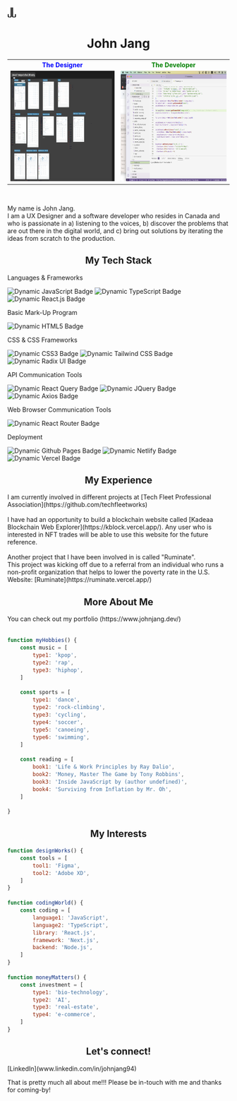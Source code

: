 <img src="./images/logo-dark-bg.png" alt="logo" width="20px"/>
<h1 align="center">John Jang</h1>
<table>
<tr>
<th style="text-align: center; color: blue;">
The Designer
</th>
<th style="text-align: center; color: green;">
The Developer
</th>
</tr>
<tr>
<td>
<img src="./images/designer.png" alt="designer" width="500px" height="250px"/>
</td>
<td>
<img src="./images/developer.png" alt="developer" width="500px" height="250px"/>
</td>
</tr>
</table>
<br/>
<p>
My name is John Jang.<br/>
I am a UX Designer and a software developer who resides in Canada and  who is passionate in a) listening to the voices, b) discover the problems that are out there in the digital world, and c) bring out solutions by iterating the ideas from scratch to the production.
</p>
<section>
<h1 align="center">My Tech Stack</h1>
<p>Languages & Frameworks</p>
<img alt="Dynamic JavaScript Badge" src="https://img.shields.io/badge/logo-javascript-blue?logo=javascript&logoColor=e8f22e">
<img alt="Dynamic TypeScript Badge" src="https://img.shields.io/badge/logo-typescript-blue?logo=typescript&logoColor=a6b6ff">
<img alt="Dynamic React.js Badge" src="https://img.shields.io/badge/logo-react-blue?logo=react&logoColor=61DAFB"><br/>
<p>Basic Mark-Up Program<p>
<img alt="Dynamic HTML5 Badge" src="https://img.shields.io/badge/logo-html5-blue?logo=html5&logoColor=E34F26"><br/>
<p>CSS & CSS Frameworks</p>
<img alt="Dynamic CSS3 Badge" src="https://img.shields.io/badge/logo-css3-blue?logo=css3&logoColor=1572B6">
<img alt="Dynamic Tailwind CSS Badge" src="https://img.shields.io/badge/logo-tailwindcss-blue?logo=tailwindcss&logoColor=06B6D4">
<img alt="Dynamic Radix UI Badge" src="https://img.shields.io/badge/logo-radixui-blue?logo=radixui&logoColor=ffffff"><br/>
<p>API Communication Tools</p>
<img alt="Dynamic React Query Badge" src="https://img.shields.io/badge/logo-reactquery-blue?logo=reactquery&logoColor=FF4154">
<img alt="Dynamic JQuery Badge" src="https://img.shields.io/badge/logo-jquery-blue?logo=jquery&logoColor=0769AD">
<img alt="Dynamic Axios Badge" src="https://img.shields.io/badge/logo-axios-blue?logo=axios&logoColor=5A29E4"><br/>
<p>Web Browser Communication Tools</p>
<img alt="Dynamic React Router Badge" src="https://img.shields.io/badge/logo-reactrouter-blue?logo=reactrouter&logoColor=CA4245"><br/>
<p>Deployment</p>
<img alt="Dynamic Github Pages Badge" src="https://img.shields.io/badge/logo-github-blue?logo=github&logoColor=ffffff">
<img alt="Dynamic Netlify Badge" src="https://img.shields.io/badge/logo-netlify-blue?logo=netlify&logoColor=00C7B7">
<img alt="Dynamic Vercel Badge" src="https://img.shields.io/badge/logo-vercel-blue?logo=vercel&logoColor=ffffff">
</section>
<section>
<h1 align="center">My Experience</h1>
I am currently involved in different projects at [Tech Fleet Professional Association](https://github.com/techfleetworks)<br/><br/>
I have had an opportunity to build a blockchain website called [Kadeaa Blockchain Web Explorer](https://kblock.vercel.app/). Any user who is interested in NFT trades will be able to use this website for the future reference. <br/><br/>
Another project that I have been involved in is called "Ruminate".<br/>
This project was kicking off due to a referral from an individual who runs a non-profit organization that helps to lower the poverty rate in the U.S.<br/>
Website: [Ruminate](https://ruminate.vercel.app/)
</section>
<section>
<h1 align="center">More About Me</h1>
You can check out my portfolio (https://www.johnjang.dev/)
<br/><br/>

```js
function myHobbies() {
    const music = [
        type1: 'kpop',
        type2: 'rap',
        type3: 'hiphop',
    ]

    const sports = [
        type1: 'dance',
        type2: 'rock-climbing',
        type3: 'cycling',
        type4: 'soccer',
        type5: 'canoeing',
        type6: 'swimming',
    ]

    const reading = [
        book1: 'Life & Work Principles by Ray Dalio',
        book2: 'Money, Master The Game by Tony Robbins',
        book3: 'Inside JavaScript by (author undefined)',
        book4: 'Surviving from Inflation by Mr. Oh',
    ]

}
```

</section>
<section>
<h1 align="center">My Interests</h1>

```js
function designWorks() {
    const tools = [
        tool1: 'Figma',
        tool2: 'Adobe XD',
    ]
}

function codingWorld() {
    const coding = [
        language1: 'JavaScript',
        language2: 'TypeScript',
        library: 'React.js',
        framework: 'Next.js',
        backend: 'Node.js',
    ]
}

function moneyMatters() {
    const investment = [
        type1: 'bio-technology',
        type2: 'AI',
        type3: 'real-estate',
        type4: 'e-commerce',
    ]
}
```

<section>
<h2 align="center">Let's connect!</h2>
[LinkedIn](www.linkedin.com/in/johnjang94)
<footer>
<p>That is pretty much all about me!!! Please be in-touch with me and thanks for coming-by!</p>
</footer>
</section>

